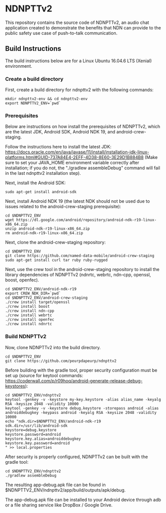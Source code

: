 # NDNPTTv2

This repository contains the source code of NDNPTTv2, an audio chat application created to demonstrate the benefits that NDN can provide to the public safety use case of push-to-talk communication.

## Build Instructions

The build instructions below are for a Linux Ubuntu 16.04.6 LTS (Xenial) environment.

### Create a build directory

First, create a build directory for ndnpttv2 with the following commands:

```Shell
mkdir ndnpttv2-env && cd ndnpttv2-env
export NDNPTTV2_ENV=`pwd`
```

### Prerequisites

Below are instructions on how install the prerequisites of NDNPTTv2, which are the latest JDK, Android SDK, Android NDK 19, and android-crew-staging.

Follow the instructions here to install the latest JDK: https://docs.oracle.com/en/java/javase/11/install/installation-jdk-linux-platforms.html#GUID-737A84E4-2EFF-4D38-8E60-3E29D1B884B8
(Make sure to set your JAVA_HOME environment variable correctly after installation; if you do not, the "./gradlew assembleDebug" command will fail in the last ndnpttv2 installation step).

Next, install the Android SDK:

```Shell
sudo apt-get install android-sdk
```

Next, install Android NDK 19 (the latest NDK should not be used due to issues related to the android-crew-staging prerequisite):

```Shell
cd $NDNPTTV2_ENV
wget https://dl.google.com/android/repository/android-ndk-r19-linux-x86_64.zip
unzip android-ndk-r19-linux-x86_64.zip
rm android-ndk-r19-linux-x86_64.zip
```

Next, clone the android-crew-staging repository:

```Shell
cd $NDNPTTV2_ENV
git clone https://github.com/named-data-mobile/android-crew-staging
sudo apt-get install curl tar ruby ruby-rugged
```

Next, use the crew tool in the android-crew-staging repository to install the library dependencies of NDNPTTv2 (ndnrtc, webrtc, ndn-cpp, openssl, boost, openfec).

```Shell
cd $NDNPTTV2_ENV/android-ndk-r19
export CREW_NDK_DIR=`pwd`
cd $NDNPTTV2_ENV/android-crew-staging
./crew install target/openssl
./crew install boost
./crew install ndn-cpp
./crew install webrtc
./crew install openfec
./crew install ndnrtc
```

### Build NDNPTTv2

Now, clone NDNPTTv2 into the build directory.

```Shell
cd $NDNPTTV2_ENV
git clone https://github.com/peurpdapeurp/ndnpttv2
```

Before building with the gradle tool, proper security configuration must be set up (source for keytool commands: https://coderwall.com/p/r09hoq/android-generate-release-debug-keystores):

```Shell
cd $NDNPTTV2_ENV/ndnpttv2
keytool -genkey -v -keystore my-key.keystore -alias alias_name -keyalg RSA -keysize 2048 -validity 10000
keytool -genkey -v -keystore debug.keystore -storepass android -alias androiddebugkey -keypass android -keyalg RSA -keysize 2048 -validity 10000
echo "ndk.dir=$NDNPTTV2_ENV/android-ndk-r19
sdk.dir=/usr/lib/android-sdk
keystore=debug.keystore
keystore.password=android
keystore.key.alias=androiddebugkey
keystore.key.password=android
" >> local.properties
```

After security is properly configured, NDNPTTv2 can be built with the gradle tool:

```Shell
cd $NDNPTTV2_ENV/ndnpttv2
./gradlew assembleDebug
```

The resulting app-debug.apk file can be found in $NDNPTTV2_ENV/ndnpttv2/app/build/outputs/apk/debug.

The app-debug.apk file can be installed to your Android device through adb or a file sharing service like DropBox / Google Drive.
